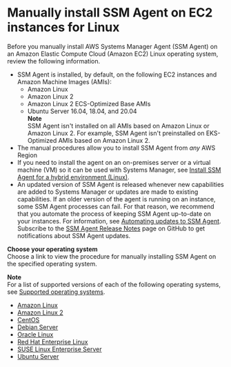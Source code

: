 # Manually install SSM Agent on EC2 instances for Linux<a name="sysman-manual-agent-install"></a>

Before you manually install AWS Systems Manager Agent \(SSM Agent\) on an Amazon Elastic Compute Cloud \(Amazon EC2\) Linux operating system, review the following information\.
+ SSM Agent is installed, by default, on the following EC2 instances and Amazon Machine Images \(AMIs\):
  + Amazon Linux
  + Amazon Linux 2
  + Amazon Linux 2 ECS\-Optimized Base AMIs
  + Ubuntu Server 16\.04, 18\.04, and 20\.04  
**Note**  
SSM Agent isn't installed on all AMIs based on Amazon Linux or Amazon Linux 2\. For example, SSM Agent isn't preinstalled on EKS\-Optimized AMIs based on Amazon Linux 2\.
+ The manual procedures allow you to install SSM Agent from *any* AWS Region
+ If you need to install the agent on an on\-premises server or a virtual machine \(VM\) so it can be used with Systems Manager, see [Install SSM Agent for a hybrid environment \(Linux\)](sysman-install-managed-linux.md)\.
+ An updated version of SSM Agent is released whenever new capabilities are added to Systems Manager or updates are made to existing capabilities\. If an older version of the agent is running on an instance, some SSM Agent processes can fail\. For that reason, we recommend that you automate the process of keeping SSM Agent up\-to\-date on your instances\. For information, see [Automating updates to SSM Agent](ssm-agent-automatic-updates.md)\. Subscribe to the [SSM Agent Release Notes](https://github.com/aws/amazon-ssm-agent/blob/mainline/RELEASENOTES.md) page on GitHub to get notifications about SSM Agent updates\.

**Choose your operating system**  
Choose a link to view the procedure for manually installing SSM Agent on the specified operating system\. 

**Note**  
For a list of supported versions of each of the following operating systems, see [Supported operating systems](prereqs-operating-systems.md)\.
+ [Amazon Linux](agent-install-al.md)
+ [Amazon Linux 2](agent-install-al2.md)
+ [CentOS](agent-install-centos.md)
+ [Debian Server](agent-install-deb.md)
+ [Oracle Linux](agent-install-oracle.md)
+ [Red Hat Enterprise Linux](agent-install-rhel.md)
+ [SUSE Linux Enterprise Server](agent-install-sles.md)
+ [Ubuntu Server](agent-install-ubuntu.md)